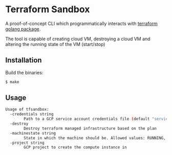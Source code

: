 # Terraform Sandbox
A proof-of-concept CLI which programmatically interacts with [terraform
golang package](https://github.com/hashicorp/terraform).

The tool is capable of creating cloud VM, destroying a cloud VM and
altering the running state of the VM (start/stop)

## Installation
Build the binaries:
```bash
$ make
```

## Usage
```bash
Usage of tfsandbox:
  -credentials string
    	Path to a GCP service account credentials file (default "service-account.json")
  -destroy
    	Destroy terraform managed infrastructure based on the plan
  -machinestate string
    	State in which the machine should be. Allowed values: RUNNING, TERMINATED (default "RUNNING")
  -project string
    	GCP project to create the compute instance in
```
